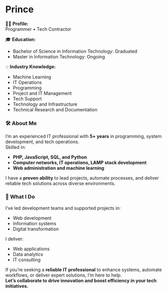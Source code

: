 # Prince

👨‍💻 **Profile:**  
Programmer • Tech Contractor

🎓 **Education:**  
- Bachelor of Science in Information Technology: Graduated  
- Master in Information Technology: Ongoing

💡 **Industry Knowledge:**  
- Machine Learning  
- IT Operations  
- Programming  
- Project and IT Management  
- Tech Support  
- Technology and Infrastructure  
- Technical Research and Documentation  

### 🛠️ **About Me**

I’m an experienced IT professional with **5+ years** in programming, system development, and tech operations.  
Skilled in:  
- **PHP, JavaScript, SQL, and Python**  
- **Computer networks, IT operations, LAMP stack development**  
- **Web administration and machine learning**

I have a **proven ability** to lead projects, automate processes, and deliver reliable tech solutions across diverse environments.

### 🚀 **What I Do**

I’ve led development teams and supported projects in:  
- Web development  
- Information systems  
- Digital transformation  

I deliver:  
- Web applications  
- Data analytics  
- IT consulting

If you’re seeking a **reliable IT professional** to enhance systems, automate workflows, or deliver expert solutions, I’m here to help.  
**Let’s collaborate to drive innovation and boost efficiency in your tech initiatives.**
